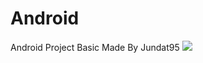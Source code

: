 # Android
Android Project Basic
Made By Jundat95
<image src="http://3.bp.blogspot.com/-9MVyR8ts3uo/T8CviCW1mSI/AAAAAAAABZc/rcUeB9lUH6s/s1600/TrollFaceDancing.gif">
